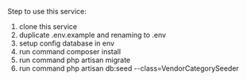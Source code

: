 Step to use this service:
1. clone this service
2. duplicate .env.example and renaming to .env
3. setup config database in env
4. run command composer install
5. run command php artisan migrate
6. run command php artisan db:seed --class=VendorCategorySeeder

